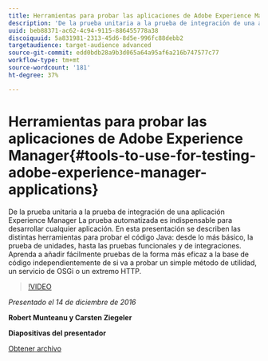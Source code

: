 ```yaml
---
title: Herramientas para probar las aplicaciones de Adobe Experience Manager
description: 'De la prueba unitaria a la prueba de integración de una aplicación Experience Manager La prueba automatizada es indispensable para desarrollar cualquier aplicación. En esta presentación se describen las distintas herramientas para probar el código Java: desde lo más básico, la prueba de unidades, hasta las pruebas funcionales y de integraciones. Aprenda a añadir fácilmente pruebas de la forma más eficaz a la base de código independientemente de si va a probar un simple método de utilidad, un servicio de OSGi o un extremo HTTP.'
uuid: beb88371-ac62-4c94-9115-886455778a38
discoiquuid: 5a831981-2313-45d6-8d5e-996fc88debb2
targetaudience: target-audience advanced
source-git-commit: edd0bdb28a9b3d065a64a95af6a216b747577c77
workflow-type: tm+mt
source-wordcount: '181'
ht-degree: 37%

---
```


# Herramientas para probar las aplicaciones de Adobe Experience Manager{#tools-to-use-for-testing-adobe-experience-manager-applications}

De la prueba unitaria a la prueba de integración de una aplicación Experience Manager La prueba automatizada es indispensable para desarrollar cualquier aplicación. En esta presentación se describen las distintas herramientas para probar el código Java: desde lo más básico, la prueba de unidades, hasta las pruebas funcionales y de integraciones. Aprenda a añadir fácilmente pruebas de la forma más eficaz a la base de código independientemente de si va a probar un simple método de utilidad, un servicio de OSGi o un extremo HTTP.

>[!VIDEO](https://video.tv.adobe.com/v/19302/?quality=9)

*Presentado el 14 de diciembre de 2016*

**Robert Munteanu y Carsten Ziegeler**

**Diapositivas del presentador**

[Obtener archivo](assets/aem-gems-tools-for-testing-12-14-16.pdf)
<!--
[Get back to the Overview](https://helpx.adobe.com/experience-manager/kt/eseminars/gems/aem-index.html)
-->
